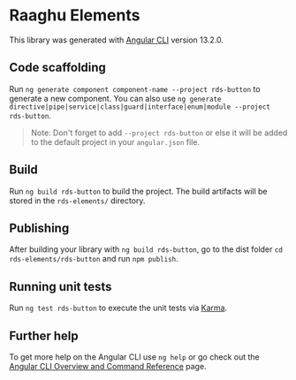 # Raaghu Elements

This library was generated with [Angular CLI](https://github.com/angular/angular-cli) version 13.2.0.

## Code scaffolding

Run `ng generate component component-name --project rds-button` to generate a new component. You can also use `ng generate directive|pipe|service|class|guard|interface|enum|module --project rds-button`.
> Note: Don't forget to add `--project rds-button` or else it will be added to the default project in your `angular.json` file. 

## Build

Run `ng build rds-button` to build the project. The build artifacts will be stored in the `rds-elements/` directory.

## Publishing

After building your library with `ng build rds-button`, go to the dist folder `cd rds-elements/rds-button` and run `npm publish`.

## Running unit tests

Run `ng test rds-button` to execute the unit tests via [Karma](https://karma-runner.github.io).

## Further help

To get more help on the Angular CLI use `ng help` or go check out the [Angular CLI Overview and Command Reference](https://angular.io/cli) page.
